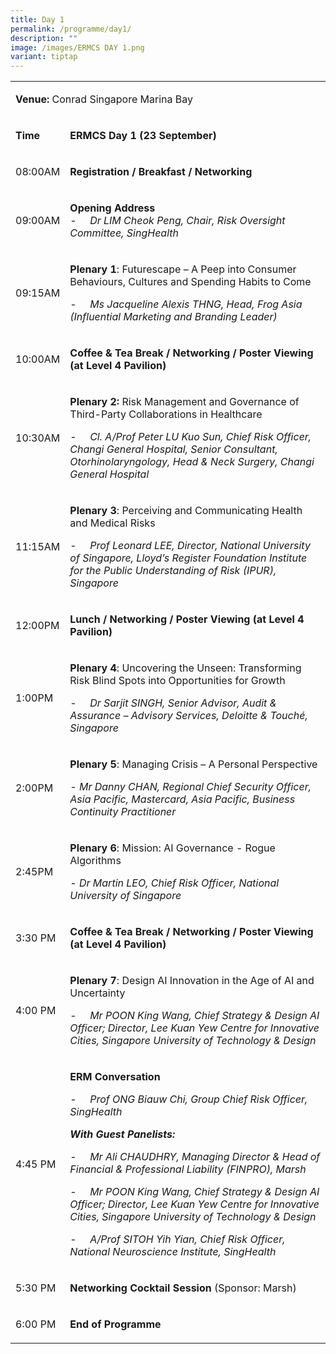 ```yaml
---
title: Day 1
permalink: /programme/day1/
description: ""
image: /images/ERMCS DAY 1.png
variant: tiptap
---
```

<table style="minWidth: 50px">
<colgroup>
<col>
<col>
</colgroup>
<tbody>
<tr>
<td rowspan="1" colspan="2">
<p><strong>Venue: </strong>Conrad Singapore Marina Bay</p>
</td>
</tr>
<tr>
<td rowspan="1" colspan="1">
<p><strong>Time</strong>
</p>
</td>
<td rowspan="1" colspan="1">
<p><strong>ERMCS Day 1 (23 September)</strong>
</p>
</td>
</tr>
<tr>
<td rowspan="1" colspan="1">
<p>08:00AM</p>
</td>
<td rowspan="1" colspan="1">
<p><strong>Registration / Breakfast / Networking</strong>
</p>
</td>
</tr>
<tr>
<td rowspan="1" colspan="1">
<p>09:00AM</p>
</td>
<td rowspan="1" colspan="1">
<p><strong>Opening Address</strong>
<br>-&nbsp;&nbsp;&nbsp;&nbsp; <em>Dr LIM Cheok Peng, Chair, Risk Oversight Committee, SingHealth</em>
</p>
</td>
</tr>
<tr>
<td rowspan="1" colspan="1">
<p>09:15AM</p>
</td>
<td rowspan="1" colspan="1">
<p><strong>Plenary 1</strong>: Futurescape – A Peep into Consumer Behaviours,
Cultures and Spending Habits to Come</p>
<p>-&nbsp;&nbsp;&nbsp;&nbsp; <em>Ms Jacqueline Alexis THNG, Head, Frog Asia (Influential Marketing and Branding Leader)</em>
</p>
</td>
</tr>
<tr>
<td rowspan="1" colspan="1">
<p>10:00AM</p>
</td>
<td rowspan="1" colspan="1">
<p><strong>Coffee &amp; Tea Break / Networking / Poster Viewing (at Level 4 Pavilion)</strong>
</p>
</td>
</tr>
<tr>
<td rowspan="1" colspan="1">
<p>10:30AM</p>
</td>
<td rowspan="1" colspan="1">
<p><strong>Plenary 2: </strong>Risk Management and Governance of Third-Party
Collaborations in Healthcare</p>
<p>-&nbsp;&nbsp;&nbsp;&nbsp; <em>Cl. A/Prof Peter LU Kuo Sun, Chief Risk Officer, Changi General Hospital, Senior Consultant, Otorhinolaryngology, Head &amp; Neck Surgery, Changi General Hospital</em>
</p>
</td>
</tr>
<tr>
<td rowspan="1" colspan="1">
<p>11:15AM</p>
</td>
<td rowspan="1" colspan="1">
<p><strong>Plenary 3</strong>: Perceiving and Communicating Health and Medical
Risks</p>
<p>-&nbsp;&nbsp;&nbsp;&nbsp; <em>Prof Leonard LEE, Director, National University of Singapore, Lloyd’s Register Foundation Institute for the Public Understanding of Risk (IPUR), Singapore</em>
</p>
</td>
</tr>
<tr>
<td rowspan="1" colspan="1">
<p>12:00PM</p>
</td>
<td rowspan="1" colspan="1">
<p><strong>Lunch / Networking / Poster Viewing (at Level 4 Pavilion)</strong>
</p>
</td>
</tr>
<tr>
<td rowspan="1" colspan="1">
<p>1:00PM</p>
</td>
<td rowspan="1" colspan="1">
<p><strong>Plenary 4</strong>: Uncovering the Unseen: Transforming Risk Blind
Spots into Opportunities for Growth</p>
<p>-&nbsp;&nbsp;&nbsp;&nbsp; <em>Dr Sarjit SINGH, Senior Advisor, Audit &amp; Assurance – Advisory Services, Deloitte &amp; Touché, Singapore</em>
</p>
</td>
</tr>
<tr>
<td rowspan="1" colspan="1">
<p>2:00PM</p>
</td>
<td rowspan="1" colspan="1">
<p><strong>Plenary 5</strong>: Managing Crisis – A Personal Perspective</p>
<p><em>- Mr Danny CHAN, Regional Chief Security Officer, Asia Pacific, Mastercard, Asia Pacific, Business Continuity Practitioner</em>
</p>
</td>
</tr>
<tr>
<td rowspan="1" colspan="1">
<p>2:45PM</p>
</td>
<td rowspan="1" colspan="1">
<p><strong>Plenary 6</strong>: Mission: AI Governance - Rogue Algorithms</p>
<p><em>- Dr Martin LEO, Chief Risk Officer, National University of Singapore</em>
</p>
</td>
</tr>
<tr>
<td rowspan="1" colspan="1">
<p>3:30 PM</p>
</td>
<td rowspan="1" colspan="1">
<p><strong>Coffee &amp; Tea Break / Networking / Poster Viewing (at Level 4 Pavilion)</strong>
</p>
</td>
</tr>
<tr>
<td rowspan="1" colspan="1">
<p>4:00 PM</p>
</td>
<td rowspan="1" colspan="1">
<p><strong>Plenary 7</strong>: Design AI Innovation in the Age of AI and
Uncertainty</p>
<p>-&nbsp;&nbsp;&nbsp;&nbsp; <em>Mr POON King Wang, Chief Strategy &amp; Design AI Officer; Director, Lee Kuan Yew Centre for Innovative Cities, Singapore University of Technology &amp; Design</em>
</p>
</td>
</tr>
<tr>
<td rowspan="1" colspan="1">
<p>4:45 PM</p>
</td>
<td rowspan="1" colspan="1">
<p><strong>ERM Conversation</strong>
</p>
<p>-&nbsp;&nbsp;&nbsp;&nbsp; <em>Prof ONG Biauw Chi, Group Chief Risk Officer, SingHealth</em>
</p>
<p><strong><em>With Guest Panelists:</em></strong>
</p>
<p>-&nbsp;&nbsp;&nbsp;&nbsp; <em>Mr Ali CHAUDHRY, Managing Director &amp; Head of Financial &amp; Professional Liability (FINPRO), Marsh</em>
</p>
<p>-&nbsp;&nbsp;&nbsp;&nbsp; <em>Mr POON King Wang, Chief Strategy &amp; Design AI Officer; Director, Lee Kuan Yew Centre for Innovative Cities, Singapore University of Technology &amp; Design</em>
</p>
<p></p>
<p>-&nbsp;&nbsp;&nbsp;&nbsp; <em>A/Prof SITOH Yih Yian, Chief Risk Officer, National Neuroscience Institute, SingHealth</em>
</p>
</td>
</tr>
<tr>
<td rowspan="1" colspan="1">
<p>5:30 PM</p>
</td>
<td rowspan="1" colspan="1">
<p><strong>Networking Cocktail Session </strong>(Sponsor:&nbsp;Marsh)</p>
</td>
</tr>
<tr>
<td rowspan="1" colspan="1">
<p>6:00 PM</p>
</td>
<td rowspan="1" colspan="1">
<p><strong>End of Programme</strong>
</p>
</td>
</tr>
</tbody>
</table>
<p></p>